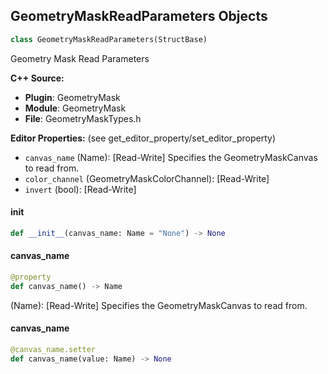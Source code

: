 ## GeometryMaskReadParameters Objects

```python
class GeometryMaskReadParameters(StructBase)
```

Geometry Mask Read Parameters

**C++ Source:**

- **Plugin**: GeometryMask
- **Module**: GeometryMask
- **File**: GeometryMaskTypes.h

**Editor Properties:** (see get_editor_property/set_editor_property)

- ``canvas_name`` (Name):  [Read-Write] Specifies the GeometryMaskCanvas to read from.
- ``color_channel`` (GeometryMaskColorChannel):  [Read-Write]
- ``invert`` (bool):  [Read-Write]

<a id="unreal.GeometryMaskReadParameters.__init__"></a>

#### __init__

```python
def __init__(canvas_name: Name = "None") -> None
```

<a id="unreal.GeometryMaskReadParameters.canvas_name"></a>

#### canvas_name

```python
@property
def canvas_name() -> Name
```

(Name):  [Read-Write] Specifies the GeometryMaskCanvas to read from.

<a id="unreal.GeometryMaskReadParameters.canvas_name"></a>

#### canvas_name

```python
@canvas_name.setter
def canvas_name(value: Name) -> None
```

<a id="unreal.GeometryMaskWriteParameters"></a>